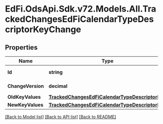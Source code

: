 # EdFi.OdsApi.Sdk.v72.Models.All.TrackedChangesEdFiCalendarTypeDescriptorKeyChange

## Properties

Name | Type | Description | Notes
------------ | ------------- | ------------- | -------------
**Id** | **string** | Resource identifier | [optional] 
**ChangeVersion** | **decimal** | Change version | [optional] 
**OldKeyValues** | [**TrackedChangesEdFiCalendarTypeDescriptorKey**](TrackedChangesEdFiCalendarTypeDescriptorKey.md) |  | [optional] 
**NewKeyValues** | [**TrackedChangesEdFiCalendarTypeDescriptorKey**](TrackedChangesEdFiCalendarTypeDescriptorKey.md) |  | [optional] 

[[Back to Model list]](../README.md#documentation-for-models) [[Back to API list]](../README.md#documentation-for-api-endpoints) [[Back to README]](../README.md)

